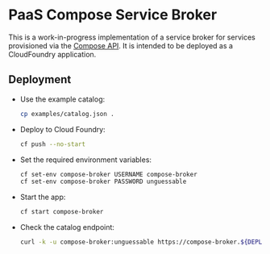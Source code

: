 # PaaS Compose Service Broker

This is a work-in-progress implementation of a service broker for services provisioned via the [Compose API](https://apidocs.compose.com/). It is intended to be deployed as a CloudFoundry application.

## Deployment

* Use the example catalog:

  ```sh
  cp examples/catalog.json .
  ```

* Deploy to Cloud Foundry:

  ```sh
  cf push --no-start
  ```

* Set the required environment variables:

  ```sh
  cf set-env compose-broker USERNAME compose-broker
  cf set-env compose-broker PASSWORD unguessable
  ```

* Start the app:

  ```sh
  cf start compose-broker
  ```

* Check the catalog endpoint:

  ```sh
  curl -k -u compose-broker:unguessable https://compose-broker.${DEPLOY_ENV}.cloudfoundry-apps-domain.example.com/v2/catalog
  ```
